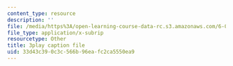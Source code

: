 ```yaml
---
content_type: resource
description: ''
file: /media/https%3A/open-learning-course-data-rc.s3.amazonaws.com/6-004-computation-structures-spring-2017/33d43c390c3c566b96eafc2ca5550ea9_vJqBBh2XFTM.vtt
file_type: application/x-subrip
resourcetype: Other
title: 3play caption file
uid: 33d43c39-0c3c-566b-96ea-fc2ca5550ea9
---
```

